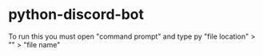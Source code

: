 # python-discord-bot
To run this you must open "command prompt" and type py "file location" > "\" > "file name"
